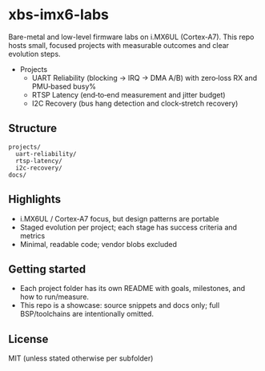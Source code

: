 # xbs-imx6-labs

Bare-metal and low-level firmware labs on i.MX6UL (Cortex‑A7). This repo hosts small, focused projects with measurable outcomes and clear evolution steps.

- Projects
  - UART Reliability (blocking → IRQ → DMA A/B) with zero‑loss RX and PMU‑based busy%
  - RTSP Latency (end‑to‑end measurement and jitter budget)
  - I2C Recovery (bus hang detection and clock‑stretch recovery)

## Structure
```
projects/
  uart-reliability/
  rtsp-latency/
  i2c-recovery/
docs/
```

## Highlights
- i.MX6UL / Cortex‑A7 focus, but design patterns are portable
- Staged evolution per project; each stage has success criteria and metrics
- Minimal, readable code; vendor blobs excluded

## Getting started
- Each project folder has its own README with goals, milestones, and how to run/measure.
- This repo is a showcase: source snippets and docs only; full BSP/toolchains are intentionally omitted.

## License
MIT (unless stated otherwise per subfolder)
